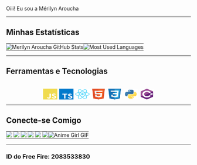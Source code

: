 Oiii! Eu sou a Mérilyn Aroucha 

---

## Minhas Estatísticas

<div align="center">
  <table style="border-collapse: collapse;">
    <tr>
      <td style="border: none; padding: 0;">
        <img height="180em" src="https://github-readme-stats.vercel.app/api?username=Merilyn2001&show_icons=true&theme=radical" alt="Merilyn Aroucha GitHub Stats" />
      </td>
      <td style="border: none; padding: 0;">
        <img height="180em" src="https://github-readme-stats.vercel.app/api/top-langs/?username=Merilyn2001&layout=compact&theme=radical" alt="Most Used Languages" />
      </td>
    </tr>
  </table>
</div>

---

## Ferramentas e Tecnologias

<div style="display: inline_block; text-align: center;"><br>
  <img align="center" alt="Merilyn-Js" height="30" width="40" src="https://raw.githubusercontent.com/devicons/devicon/master/icons/javascript/javascript-plain.svg">
  <img align="center" alt="Merilyn-Ts" height="30" width="40" src="https://raw.githubusercontent.com/devicons/devicon/master/icons/typescript/typescript-plain.svg">
  <img align="center" alt="Merilyn-React" height="30" width="40" src="https://raw.githubusercontent.com/devicons/devicon/master/icons/react/react-original.svg">
  <img align="center" alt="Merilyn-HTML" height="30" width="40" src="https://raw.githubusercontent.com/devicons/devicon/master/icons/html5/html5-original.svg">
  <img align="center" alt="Merilyn-CSS" height="30" width="40" src="https://raw.githubusercontent.com/devicons/devicon/master/icons/css3/css3-original.svg">
  <img align="center" alt="Merilyn-Python" height="30" width="40" src="https://raw.githubusercontent.com/devicons/devicon/master/icons/python/python-original.svg">
  <img align="center" alt="Merilyn-Csharp" height="30" width="40" src="https://raw.githubusercontent.com/devicons/devicon/master/icons/csharp/csharp-original.svg">
</div>

---

## Conecte-se Comigo

<div align="center"> 
  <table style="border-collapse: collapse;">
    <tr>
      <td style="border: none; padding: 0;">
        <a href="https://www.youtube.com/@merilynarouch3438" target="_blank"><img src="https://img.shields.io/badge/YouTube-FF0000?style=for-the-badge&logo=youtube&logoColor=white" target="_blank"></a>
        <a href="https://instagram.com/mery__barros" target="_blank"><img src="https://img.shields.io/badge/-Instagram-%23E4405F?style=for-the-badge&logo=instagram&logoColor=white" target="_blank"></a>
        <a href="https://discord.gg/merilyn_barros" target="_blank"><img src="https://img.shields.io/badge/Discord-7289DA?style=for-the-badge&logo=discord&logoColor=white" target="_blank"></a> 
        <a href="mailto:merilyn.aroucha@acad.ifma.edu.br"><img src="https://img.shields.io/badge/-Gmail-%23333?style=for-the-badge&logo=gmail&logoColor=white" target="_blank"></a>
        <a href="https://www.linkedin.com/in/m%C3%A9rilyn-aroucha-299279212" target="_blank"><img src="https://img.shields.io/badge/-LinkedIn-%230077B5?style=for-the-badge&logo=linkedin&logoColor=white" target="_blank"></a>
        <a href="https://www.ff.garena.com/" target="_blank"><img src="https://img.shields.io/badge/Free%20Fire-FFBB00?style=for-the-badge&logo=freefire&logoColor=white" target="_blank"></a>
      </td>
      <td style="border: none; padding: 0;">
        <img src="https://media.giphy.com/media/UrOoKqAQotRKn8kdg9/giphy.gif" alt="Anime Girl GIF" width="100" />
      </td>
    </tr>
  </table>
</div>

---

### ID do Free Fire: 2083533830
```
